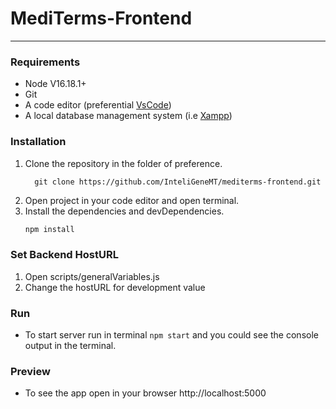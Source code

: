 # MediTerms-Frontend
---------------------------------------------------------
### Requirements
- Node V16.18.1+
- Git
- A code editor (preferential [VsCode](https://code.visualstudio.com/))
- A local database management system (i.e [Xampp](https://www.apachefriends.org/es/index.html))
### Installation
1. Clone the repository in the folder of preference.
    ```
      git clone https://github.com/InteliGeneMT/mediterms-frontend.git
    ```
2. Open project in your code editor and open terminal.
3. Install the dependencies and devDependencies.
    ```sh
    npm install
    ```
### Set Backend HostURL
1. Open scripts/generalVariables.js
2. Change the hostURL for development value

### Run
- To start server run in terminal `npm start` and you could see the console output in the terminal.
### Preview
- To see the app open in your browser http://localhost:5000
